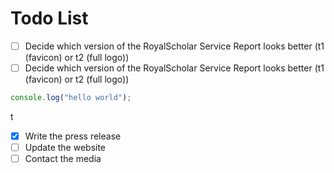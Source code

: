 # Todo List
- [ ] Decide which version of the RoyalScholar Service Report looks better (t1 (favicon) or t2 (full logo))
- [ ] Decide which version of the RoyalScholar Service Report looks better (t1 (favicon) or t2 (full logo))

```js
console.log("hello world");
```
t
- [x] Write the press release
- [ ] Update the website
- [ ] Contact the media
